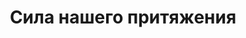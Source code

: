 ---
draft: false
slug: sila-nashego-pritiazheniia-f823ec1e
title: Сила нашего притяжения
type: books
params:
  bookTitle: Сила нашего притяжения
  tags:
  - Children's fiction
  - contemporary
  - fiction
  - gay
  - LGBTQ+
  - young adult (YA)
  - queer
  - romance
  cover: https://images-na.ssl-images-amazon.com/images/S/compressed.photo.goodreads.com/books/1643405670i/60232655.jpg
  isbn: '9781526619945'
  goodreads_link: https://www.goodreads.com/book/show/60232655
  authors:
  - Phil Stamper, Андрей Баннов, Фил Стэмпер
  publication_year: '2019'
  page_count: '352'
  short_book_description: Если ты – сын астронавта, всё может перевернуться с ног
    на голову с космической скоростью. Кэлу пришлось отказаться от своей мечты ради
    мечты отца и переехать с семьей в Хьюстон.
  russian_translation_status: exists
  languages:
  - Английский, Русский
  book_description: Если ты – сын астронавта, всё может перевернуться с ног на голову
    с космической скоростью. Кэлу пришлось отказаться от своей мечты ради мечты отца
    и переехать с семьей в Хьюстон. Вся страна жаждет узнать что-нибудь о новых астронавтах,
    и Кэл невольно становится участником реалити-шоу. А потом он встречает Леона и
    обретает опору под ногами – даже если это всего лишь гравитация.
  russian_audioversion: 'no'
---